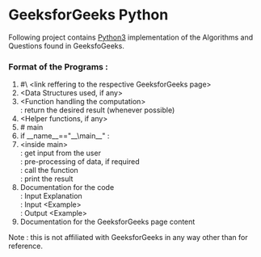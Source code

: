 # GeeksforGeeks Python
Following project contains [Python3](https://docs.python.org/3/) implementation of the Algorithms and Questions found in GeeksfoGeeks.

### Format of the Programs :
1. \#\ <link reffering to the respective GeeksforGeeks page\>
2. \<Data Structures used, if any\>
3. \<Function handling the computation\> <br />
  \: return the desired result (whenever possible)
4. <Helper functions, if any>
5. \# main
6. if \_\_name\_\_=="\_\_\main\_\_" \:
7. \<inside main\> <br />
  \: get input from the user <br />
  \: pre-processing of data, if required <br />
  \: call the function <br />
  \: print the result
8. Documentation for the code <br />
  \: Input Explanation <br />
  \: Input \<Example\><br />
  \: Output \<Example\><br />
9. Documentation for the GeeksforGeeks page content


Note : this is not affiliated with GeeksforGeeks in any way other than for reference.
